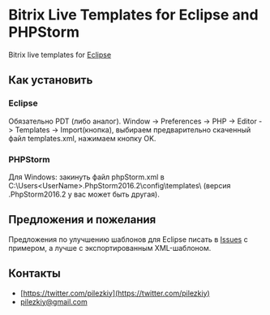 # Bitrix Live Templates for Eclipse and PHPStorm

Bitrix live templates for [Eclipse](http://www.eclipse.org/)

## Как установить
### Eclipse
Обязательно PDT (либо аналог).
Window -> Preferences -> PHP -> Editor -> Templates -> Import(кнопка), выбираем предварительно скаченный файл templates.xml, нажимаем кнопку OK.

### PHPStorm
Для Windows: закинуть файл phpStorm.xml в C:\Users\<UserName>\.PhpStorm2016.2\config\templates\  (версия .PhpStorm2016.2 у вас может быть другая).

## Предложения и пожелания
Предложения по улучшению шаблонов для Eclipse писать в [Issues](https://github.com/pilezkiy/bxLiveTemplates4Eclipse/issues) с примером, а лучше с экспортированным XML-шаблоном.

## Контакты
+ [https://twitter.com/pilezkiy](https://twitter.com/pilezkiy)
+ pilezkiy@gmail.com
